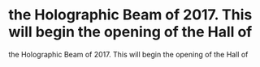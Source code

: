 # the Holographic Beam of 2017. This will begin the opening of the Hall of

the Holographic Beam of 2017. This will begin the opening of the Hall of